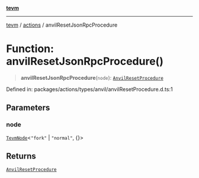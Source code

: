 [**tevm**](../../README.md)

***

[tevm](../../modules.md) / [actions](../README.md) / anvilResetJsonRpcProcedure

# Function: anvilResetJsonRpcProcedure()

> **anvilResetJsonRpcProcedure**(`node`): [`AnvilResetProcedure`](../type-aliases/AnvilResetProcedure.md)

Defined in: packages/actions/types/anvil/anvilResetProcedure.d.ts:1

## Parameters

### node

[`TevmNode`](../../index/type-aliases/TevmNode.md)\<`"fork"` \| `"normal"`, \{\}\>

## Returns

[`AnvilResetProcedure`](../type-aliases/AnvilResetProcedure.md)
